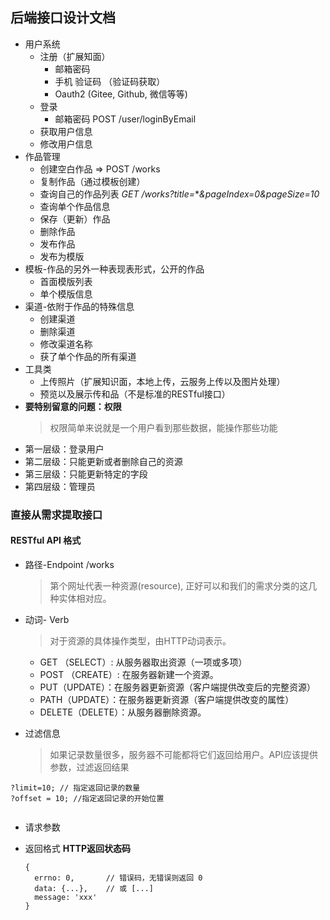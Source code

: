 ## 后端接口设计文档


* 用户系统
  * 注册（扩展知面）
    * 邮箱密码
    * 手机 验证码 （验证码获取）
    * Oauth2 (Gitee, Github, 微信等等)
  * 登录
    * 邮箱密码 POST /user/loginByEmail
  * 获取用户信息
  * 修改用户信息
* 作品管理
  * 创建空白作品 => POST /works
  * 复制作品（通过模板创建）
  * 查询自己的作品列表 *GET /works?title=***&pageIndex=0&pageSize=10*
  * 查询单个作品信息
  * 保存（更新）作品
  * 删除作品
  * 发布作品
  * 发布为模版
* 模板-作品的另外一种表现表形式，公开的作品
  * 首面模版列表
  * 单个模版信息
* 渠道-依附于作品的特殊信息
  * 创建渠道
  * 删除渠道
  * 修改渠道名称
  * 获了单个作品的所有渠道
* 工具类
  * 上传照片（扩展知识面，本地上传，云服务上传以及图片处理）
  * 预览以及展示传和品（不是标准的RESTful接口）
* **要特别留意的问题：权限**
  > 权限简单来说就是一个用户看到那些数据，能操作那些功能
  >
* 第一层级：登录用户
* 第二层级：只能更新或者删除自己的资源
* 第三层级：只能更新特定的字段
* 第四层级：管理员

### 直接从需求提取接口

#### **RESTful API 格式**

* 路径-Endpoint /works

  > 第个网址代表一种资源(resource), 正好可以和我们的需求分类的这几种实体相对应。
  >
* 动词- Verb

  > 对于资源的具体操作类型，由HTTP动词表示。
  >

  * GET （SELECT）: 从服务器取出资源（一项或多项）
  * POST （CREATE）: 在服务器新建一个资源。
  * PUT（UPDATE）：在服务器更新资源（客户端提供改变后的完整资源）
  * PATH（UPDATE）：在服务器更新资源（客户端提供改变的属性）
  * DELETE（DELETE）：从服务器删除资源。
* 过滤信息

  > 如果记录数量很多，服务器不可能都将它们返回给用户。API应该提供参数，过滤返回结果
  >

```
?limit=10; // 指定返回记录的数量
?offset = 10; //指定返回记录的开始位置


```

* 请求参数


* 返回格式
  **HTTP返回状态码**
  ```
  {
  	errno: 0,       // 错误码，无错误则返回 0
  	data: {...},    // 或 [...]
  	message: 'xxx'
  }
  ```
